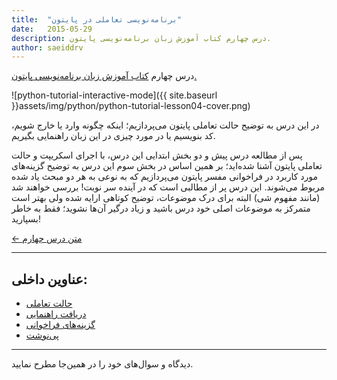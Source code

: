 ```yaml
---
title:  "برنامه‌نویسی تعاملی در پایتون"
date:   2015-05-29
description: درس چهارم کتاب آموزش زبان برنامه‌نویسی پایتون.
author: saeiddrv
---
```


درس چهارم [کتاب آموزش زبان برنامه‌نویسی پایتون.](http://coderz.ir/python)

![python-tutorial-interactive-mode]({{ site.baseurl }}assets/img/python/python-tutorial-lesson04-cover.png)

در این درس به توضیح حالت تعاملی پایتون می‌پردازیم؛ اینکه چگونه وارد یا خارج شویم، کد بنویسیم یا در مورد چیزی در این زبان راهنمایی بگیریم.

پس از مطالعه درس پیش و دو بخش ابتدایی این درس، با اجرای اسکریپت و حالت تعاملی پایتون آشنا شده‌اید؛ بر همین اساس در بخش سوم این درس به توضیح گزینه‌های مورد کاربرد در فراخوانی مفسر پایتون می‌پردازیم که به نوعی به هر دو مبحث یاد شده مربوط می‌شوند. این درس پر از مطالبی است که در آینده سر نوبت! بررسی خواهند شد (مانند مفهوم شی) البته برای درک موضوعات، توضیح کوتاهی ارایه شده ولی بهتر است متمرکز به موضوعات اصلی خود درس باشید و زیاد درگیر آن‌ها نشوید؛ فقط به خاطر بسپارید!


[← متن درس چهارم](http://python.coderz.ir/lessons/l04.html)

---
عناوین داخلی:
---
* [حالت تعاملی](http://python.coderz.ir/lessons/l04.html#id2)
* [دریافت راهنمایی](http://python.coderz.ir/lessons/l04.html#id7)
* [گزینه‌های فراخوانی](http://python.coderz.ir/lessons/l04.html#id8)
* [پی‌نوشت](http://python.coderz.ir/lessons/l04.html#id12)

---

دیدگاه و سوال‌های خود را در همین‌جا مطرح نمایید.
